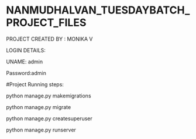 # NANMUDHALVAN_TUESDAYBATCH_PROJECT_FILES

PROJECT CREATED BY : MONIKA V



LOGIN DETAILS:


UNAME: admin


Password:admin




#Project Running steps:

python manage.py makemigrations

python manage.py migrate

python manage.py createsuperuser

python manage.py runserver
